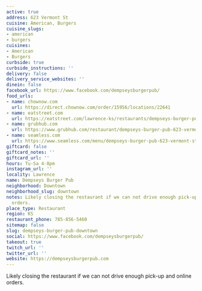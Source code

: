 ```yaml
---
active: true
address: 623 Vermont St
cuisine: American, Burgers
cuisine_slugs:
- american
- burgers
cuisines:
- American
- Burgers
curbside: true
curbside_instructions: ''
delivery: false
delivery_service_websites: ''
dinein: false
facebook_url: https://www.facebook.com/dempseysburgerpub/
food_urls:
- name: chownow.com
  url: https://direct.chownow.com/order/15956/locations/22641
- name: eatstreet.com
  url: https://eatstreet.com/lawrence-ks/restaurants/dempseys-burger-pub
- name: grubhub.com
  url: https://www.grubhub.com/restaurant/dempseys-burger-pub-623-vermont-st-lawrence/1393285
- name: seamless.com
  url: https://www.seamless.com/menu/dempseys-burger-pub-623-vermont-st-lawrence/1393285
giftcard: false
giftcard_notes: ''
giftcard_url: ''
hours: Tu-Sa 4-8pm
instagram_url: ''
locality: Lawrence
name: Dempseys Burger Pub
neighborhood: Downtown
neighborhood_slug: downtown
notes: Likely closing the restaurant if we can not drive enough pick-up and online
  orders.
place_type: Restaurant
region: KS
restaurant_phone: 785-856-5460
sitemap: false
slug: dempseys-burger-pub-downtown
social: https://www.facebook.com/dempseysburgerpub/
takeout: true
twitch_url: ''
twitter_url: ''
website: https://dempseysburgerpub.com
---
```


Likely closing the restaurant if we can not drive enough pick-up and online orders.